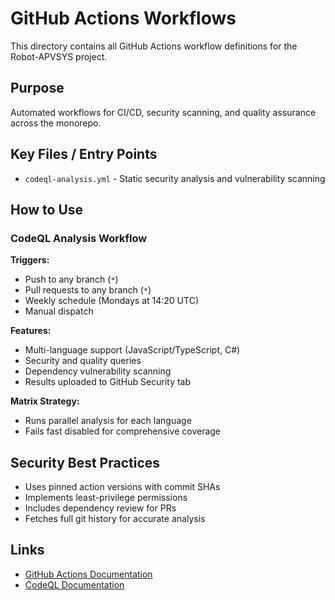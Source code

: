 # GitHub Actions Workflows

This directory contains all GitHub Actions workflow definitions for the Robot-APVSYS project.

## Purpose

Automated workflows for CI/CD, security scanning, and quality assurance across the monorepo.

## Key Files / Entry Points

- `codeql-analysis.yml` - Static security analysis and vulnerability scanning

## How to Use

### CodeQL Analysis Workflow

**Triggers:**
- Push to any branch (`*`)
- Pull requests to any branch (`*`)
- Weekly schedule (Mondays at 14:20 UTC)
- Manual dispatch

**Features:**
- Multi-language support (JavaScript/TypeScript, C#)
- Security and quality queries
- Dependency vulnerability scanning
- Results uploaded to GitHub Security tab

**Matrix Strategy:**
- Runs parallel analysis for each language
- Fails fast disabled for comprehensive coverage

## Security Best Practices

- Uses pinned action versions with commit SHAs
- Implements least-privilege permissions
- Includes dependency review for PRs
- Fetches full git history for accurate analysis

## Links

- [GitHub Actions Documentation](https://docs.github.com/en/actions)
- [CodeQL Documentation](https://codeql.github.com/docs/)
